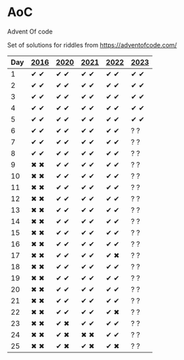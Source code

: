 # AoC
Advent Of code

Set of solutions for riddles from https://adventofcode.com/

| Day | [2016](http://adventofcode.com/2016) | [2020](http://adventofcode.com/2020) | [2021](http://adventofcode.com/2021) | [2022](http://adventofcode.com/2022) | [2023](http://adventofcode.com/2023) |
|-----|--------------------------------------|--------------------------------------|--------------------------------------|--------------------------------------|--------------------------------------|
| 1   | ✔ ✔ | ✔ ✔ | ✔ ✔ | ✔ ✔ | ✔ ✔ |
| 2   | ✔ ✔ | ✔ ✔ | ✔ ✔ | ✔ ✔ | ✔ ✔ |
| 3   | ✔ ✔ | ✔ ✔ | ✔ ✔ | ✔ ✔ | ✔ ✔ |
| 4   | ✔ ✔ | ✔ ✔ | ✔ ✔ | ✔ ✔ | ✔ ✔ |
| 5   | ✔ ✔ | ✔ ✔ | ✔ ✔ | ✔ ✔ | ✔ ✔ |
| 6   | ✔ ✔ | ✔ ✔ | ✔ ✔ | ✔ ✔ | ? ? |
| 7   | ✔ ✔ | ✔ ✔ | ✔ ✔ | ✔ ✔ | ? ? |
| 8   | ✔ ✔ | ✔ ✔ | ✔ ✔ | ✔ ✔ | ? ? |
| 9   | ✖ ✖ | ✔ ✔ | ✔ ✔ | ✔ ✔ | ? ? |
| 10  | ✖ ✖ | ✔ ✔ | ✔ ✔ | ✔ ✔ | ? ? |
| 11  | ✖ ✖ | ✔ ✔ | ✔ ✔ | ✔ ✔ | ? ? |
| 12  | ✖ ✖ | ✔ ✔ | ✔ ✔ | ✔ ✔ | ? ? |
| 13  | ✖ ✖ | ✔ ✔ | ✔ ✔ | ✔ ✔ | ? ? |
| 14  | ✖ ✖ | ✔ ✔ | ✔ ✔ | ✔ ✔ | ? ? |
| 15  | ✖ ✖ | ✔ ✔ | ✔ ✔ | ✔ ✔ | ? ? |
| 16  | ✖ ✖ | ✔ ✔ | ✔ ✔ | ✔ ✔ | ? ? |
| 17  | ✖ ✖ | ✔ ✔ | ✔ ✔ | ✔ ✖ | ? ? |
| 18  | ✖ ✖ | ✔ ✔ | ✔ ✔ | ✔ ✔ | ? ? |
| 19  | ✖ ✖ | ✔ ✔ | ✔ ✔ | ✔ ✔ | ? ? |
| 20  | ✖ ✖ | ✔ ✔ | ✔ ✔ | ✔ ✔ | ? ? |
| 21  | ✖ ✖ | ✔ ✔ | ✔ ✔ | ✔ ✔ | ? ? |
| 22  | ✖ ✖ | ✔ ✔ | ✔ ✔ | ✔ ✖ | ? ? |
| 23  | ✖ ✖ | ✔ ✖ | ✔ ✔ | ✔ ✔ | ? ? |
| 24  | ✖ ✖ | ✔ ✖ | ✖ ✖ | ✔ ✔ | ? ? |
| 25  | ✖ ✖ | ✔ ✖ | ✔ ✖ | ✔ ✖ | ? ? |
